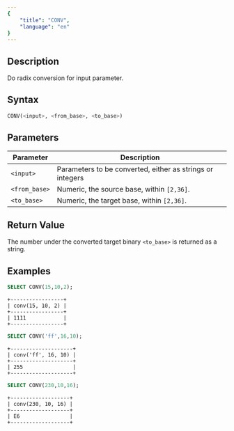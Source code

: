 ```yaml
---
{
    "title": "CONV",
    "language": "en"
}
---
```


<!-- 
Licensed to the Apache Software Foundation (ASF) under one
or more contributor license agreements.  See the NOTICE file
distributed with this work for additional information
regarding copyright ownership.  The ASF licenses this file
to you under the Apache License, Version 2.0 (the
"License"); you may not use this file except in compliance
with the License.  You may obtain a copy of the License at
  http://www.apache.org/licenses/LICENSE-2.0
Unless required by applicable law or agreed to in writing,
software distributed under the License is distributed on an
"AS IS" BASIS, WITHOUT WARRANTIES OR CONDITIONS OF ANY
KIND, either express or implied.  See the License for the
specific language governing permissions and limitations
under the License.
-->

## Description

Do radix conversion for input parameter.

## Syntax

```sql
CONV(<input>, <from_base>, <to_base>)
```

## Parameters

| Parameter | Description |
| -- | -- |
| `<input>` | Parameters to be converted, either as strings or integers |
| `<from_base>` | Numeric, the source base, within `[2,36]`. |
| `<to_base>` | Numeric, the target base, within `[2,36]`. |

## Return Value

The number under the converted target binary `<to_base>` is returned as a string.

## Examples

```sql
SELECT CONV(15,10,2);
```

```text
+-----------------+
| conv(15, 10, 2) |
+-----------------+
| 1111            |
+-----------------+
```

```sql
SELECT CONV('ff',16,10);
```

```text
+--------------------+
| conv('ff', 16, 10) |
+--------------------+
| 255                |
+--------------------+
```

```sql
SELECT CONV(230,10,16);
```

```text
+-------------------+
| conv(230, 10, 16) |
+-------------------+
| E6                |
+-------------------+
```

